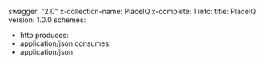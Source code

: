 swagger: "2.0"
x-collection-name: PlaceIQ
x-complete: 1
info:
  title: PlaceIQ
  version: 1.0.0
schemes:
- http
produces:
- application/json
consumes:
- application/json